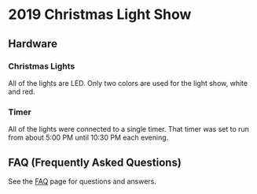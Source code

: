 # 2019 Christmas Light Show

## Hardware

### Christmas Lights

All of the lights are LED. Only two colors are used for the light show, white and red.

### Timer

All of the lights were connected to a single timer. That timer was set to run from about 5:00 PM until 
10:30 PM each evening.

## FAQ (Frequently Asked Questions)

See the [FAQ](/lightshow/other-information/faq) page for questions and answers.